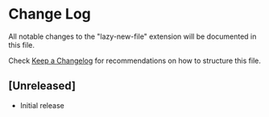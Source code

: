 # Change Log

All notable changes to the "lazy-new-file" extension will be documented in this file.

Check [Keep a Changelog](http://keepachangelog.com/) for recommendations on how to structure this file.

## [Unreleased]

- Initial release